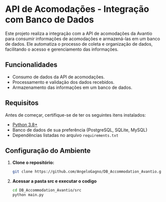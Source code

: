 # API de Acomodações - Integração com Banco de Dados

Este projeto realiza a integração com a API de acomodações da Avantio para consumir informações de acomodações e armazená-las em um banco de dados. Ele automatiza o processo de coleta e organização de dados, facilitando o acesso e gerenciamento das informações.

## Funcionalidades

- Consumo de dados da API de acomodações.
- Processamento e validação dos dados recebidos.
- Armazenamento das informações em um banco de dados.

## Requisitos

Antes de começar, certifique-se de ter os seguintes itens instalados:

- [Python 3.8+](https://www.python.org/downloads/)
- Banco de dados de sua preferência (PostgreSQL, SQLite, MySQL)
- Dependências listadas no arquivo `requirements.txt`

## Configuração do Ambiente

1. **Clone o repositório:**

   ```bash
   git clone https://github.com/AngeloGagno/DB_Accommodation_Avantio.git
    ```
2. **Acessar a pasta src e executar o codigo**
    ```bash
   cd DB_Accommodation_Avantio/src
   python main.py 
    ```